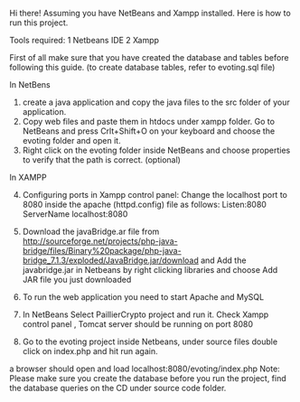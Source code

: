 Hi there! Assuming you have NetBeans and Xampp installed. Here is how to run this project.


 Tools required:
   1 Netbeans IDE
   2 Xampp 

First of all make sure  that you have created the database and tables before following this guide. (to create database tables, refer to evoting.sql file)	   
 
In NetBens
1. create a java application and copy the java files to the src folder of your application. 
2. Copy web files and paste them in htdocs under xampp folder.  Go to NetBeans and press Crlt+Shift+O on your keyboard and choose the evoting folder and open it.
3. Right click on the evoting folder inside NetBeans and choose properties to verify that the path is correct. (optional)

In XAMPP

4. Configuring ports in Xampp control panel:
   Change the localhost port to 8080 inside the apache (httpd.config) file as follows:     Listen:8080     ServerName localhost:8080
5. Download the javaBridge.ar file from  http://sourceforge.net/projects/php-java-bridge/files/Binary%20package/php-java-bridge_7.1.3/exploded/JavaBridge.jar/download  and  Add the javabridge.jar  in Netbeans by right clicking libraries and choose Add JAR file you just downloaded

6. To run the web application you need to start Apache and MySQL

7. In NetBeans Select PaillierCrypto project and  run it.  Check Xampp control panel , Tomcat server should be running on port 8080

8. Go to the evoting project inside Netbeans, under source files double click on index.php and hit run again.

 a browser should open and load localhost:8080/evoting/index.php
Note: Please make sure you create the database before you run the project, find the database queries on the CD under source code folder.

